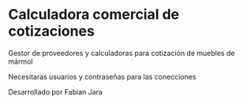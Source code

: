 # Calculadora comercial de cotizaciones
Gestor de proveedores y calculadoras para cotización de muebles de mármol

Necesitaras usuarios y contraseñas para las conecciones

Desarrollado por Fabian Jara
